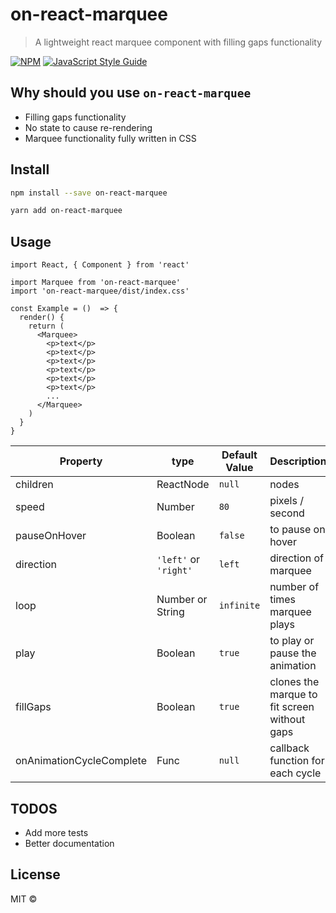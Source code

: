 # on-react-marquee

> A lightweight react marquee component with filling gaps functionality

[![NPM](https://img.shields.io/npm/v/on-react-marquee.svg)](https://www.npmjs.com/package/on-react-marquee) [![JavaScript Style Guide](https://img.shields.io/badge/code_style-standard-brightgreen.svg)](https://standardjs.com)

## Why should you use `on-react-marquee`
- Filling gaps functionality
- No state to cause re-rendering
- Marquee functionality fully written in CSS

## Install

```bash
npm install --save on-react-marquee
```
```bash
yarn add on-react-marquee
```

## Usage

```tsx
import React, { Component } from 'react'

import Marquee from 'on-react-marquee'
import 'on-react-marquee/dist/index.css'

const Example = ()  => {
  render() {
    return (
      <Marquee>
        <p>text</p>
        <p>text</p>
        <p>text</p>
        <p>text</p>
        <p>text</p>
        <p>text</p>
        ...
      </Marquee>
    )
  }
}
```

| Property                 | type                  | Default Value | Description                                  |
|--------------------------|-----------------------|---------------|----------------------------------------------|
| children                 | ReactNode             | `null`        | nodes                                        |
| speed                    | Number                | `80`          | pixels / second                              |
| pauseOnHover             | Boolean               | `false`       | to pause on hover                            |
| direction                | `'left'` or `'right'` | `left`        | direction of marquee                         |
| loop                     | Number or String      | `infinite`    | number of times marquee plays                |
| play                     | Boolean               | `true`        | to play or pause the animation               |
| fillGaps                 | Boolean               | `true`        | clones the marque to fit screen without gaps |
| onAnimationCycleComplete | Func                  | `null`        | callback function for each cycle             |


## TODOS
- Add more tests
- Better documentation

## License

MIT ©
